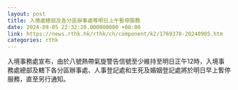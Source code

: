 ```yaml
---
layout: post
title: 入境處總部及各分區辦事處等明日上午暫停服務
date: 2024-09-05 22:32:20.000000000 +08:00
link: https://news.rthk.hk/rthk/ch/component/k2/1769378-20240905.htm
categories: rthk
---
```


入境事務處宣布，由於八號熱帶氣旋警告信號至少維持至明日正午12時，入境事務處總部及轄下各分區辦事處、人事登記處和生死及婚姻登記處將於明日早上暫停服務，直至另行通知。
